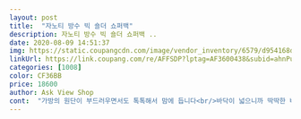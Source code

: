 ```yaml
---
layout: post 
title:  "자노티 방수 빅 숄더 쇼퍼백" 
description: 자노티 방수 빅 숄더 쇼퍼백 ..
date: 2020-08-09 14:51:37 
img: https://static.coupangcdn.com/image/vendor_inventory/6579/d954168d2368c55d29e26f9038bae028e8596d1bcccc6074e5bf08a1ecdd.jpg 
linkUrl: https://link.coupang.com/re/AFFSDP?lptag=AF3600438&subid=ahnPublicAsk&pageKey=1436594780&itemId=2479529396&vendorItemId=70472847824&traceid=V0-113-5d1ec7bd61b8473e 
categories: [1008] 
color: CF36BB 
price: 18600 
author: Ask View Shop 
cont:  "가방의 원단이 부드러우면서도 톡톡해서 맘에 듭니다<br/>바닥이 넓으니까 딱딱한 바닥이 있음 더좋겠네요<br/>비교적만족<br/>빅백이긴 하지만 두가지 타입으로 맬수 있는것도 장점인거 같구요<br/>빅백이니 수납공간이 두어칸만 더 있었으면 정말 찐일꺼 같아요ㅎㅎ<br/>빅백이라 수납공간도 더 필요 하구요<br/>살짝 아쉽다면<br/>어떤분의 의견처럼<br/>재질도 좋고 너무 맘에 들어요<br/>" 
---
```

